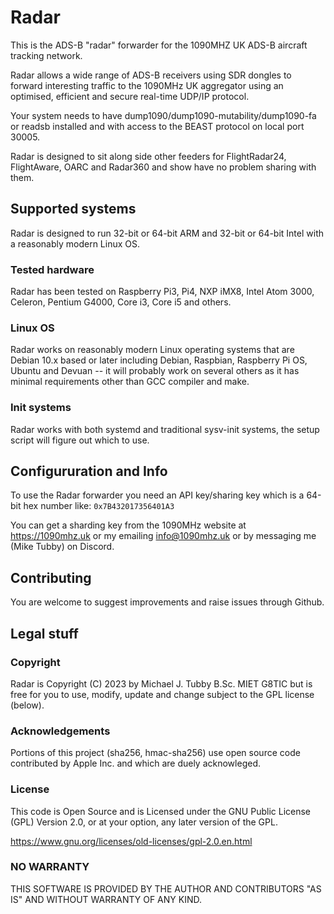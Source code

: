 # Radar

This is the ADS-B "radar" forwarder for the 1090MHZ UK ADS-B aircraft tracking network.

Radar allows a wide range of ADS-B receivers using SDR dongles to forward interesting traffic
to the 1090MHz UK aggregator using an optimised, efficient and secure real-time UDP/IP protocol.

Your system needs to have dump1090/dump1090-mutability/dump1090-fa or readsb
installed and with access to the BEAST protocol on local port 30005.

Radar is designed to sit along side other feeders for FlightRadar24, FlightAware, OARC and Radar360
and show have no problem sharing with them.


## Supported systems

Radar is designed to run 32-bit or 64-bit ARM and 32-bit or 64-bit Intel with a reasonably modern Linux OS.

### Tested hardware

Radar has been tested on Raspberry Pi3, Pi4, NXP iMX8, Intel Atom 3000, Celeron, Pentium G4000,
Core i3, Core i5 and others.

### Linux OS

Radar works on reasonably modern Linux operating systems that are Debian 10.x based or later including
Debian, Raspbian, Raspberry Pi OS, Ubuntu and Devuan -- it will probably work on
several others as it has minimal requirements other than GCC compiler and make.

### Init systems

Radar works with both systemd and traditional sysv-init systems, the setup script will figure out which to use.


## Configururation and Info

To use the Radar forwarder you need an API key/sharing key which is a 64-bit hex number like:
`0x7B432017356401A3`

You can get a sharding key from the 1090MHz website at https://1090mhz.uk or
my emailing info@1090mhz.uk or by messaging me (Mike Tubby) on Discord.



## Contributing

You are welcome to suggest improvements and raise issues through Github.


## Legal stuff

### Copyright

Radar is Copyright (C) 2023 by Michael J. Tubby B.Sc. MIET G8TIC but is free
for you to use, modify, update and change subject to the GPL license (below).

### Acknowledgements

Portions of this project (sha256, hmac-sha256) use open source code
contributed by Apple Inc. and which are duely acknowleged.

### License

This code is Open Source and is Licensed under the GNU Public License (GPL)
Version 2.0, or at your option, any later version of the GPL.

https://www.gnu.org/licenses/old-licenses/gpl-2.0.en.html

### NO WARRANTY

THIS SOFTWARE IS PROVIDED BY THE AUTHOR AND CONTRIBUTORS "AS IS" AND WITHOUT WARRANTY OF ANY KIND.

